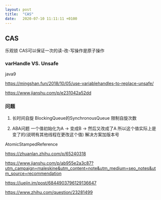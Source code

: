 ```yaml
---
layout: post
title:  "CAS"
date:   2020-07-10 11:11:11 +0100
---
```


## CAS
乐观锁
CAS可以保证一次的读-改-写操作是原子操作
### varHandle VS. Unsafe
java9

https://mingshan.fun/2018/10/05/use-variablehandles-to-replace-unsafe/

https://www.jianshu.com/p/e231042a52dd

### 问题
1. 长时间自旋
BlockingQueue的SynchronousQueue 限制自旋次数

2. ABA问题
一个值初始化为A -> 变成B -> 然后又改成了A
所以这个值实际上是变了的(说明有其他线程在更改这个值)
解决方案加版本号

AtomicStampedReference

https://zhuanlan.zhihu.com/p/65240318

https://www.jianshu.com/p/ab955e2a3c87?utm_campaign=maleskine&utm_content=note&utm_medium=seo_notes&utm_source=recommendation

https://juejin.im/post/6844903796129136647

https://www.zhihu.com/question/23281499
